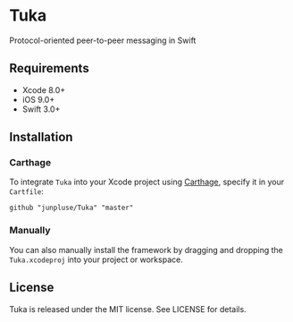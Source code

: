 # Tuka
Protocol-oriented peer-to-peer messaging in Swift

## Requirements

- Xcode 8.0+
- iOS 9.0+
- Swift 3.0+

## Installation

### Carthage

To integrate `Tuka` into your Xcode project using [Carthage](https://github.com/Carthage/Carthage), specify it in your `Cartfile`:

```ogdl
github "junpluse/Tuka" "master"
```

### Manually

You can also manually install the framework by dragging and dropping the `Tuka.xcodeproj` into your project or workspace.

## License

Tuka is released under the MIT license. See LICENSE for details.
